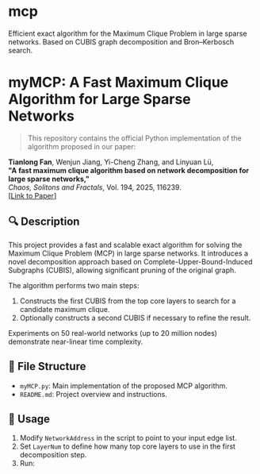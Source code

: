 # mcp
Efficient exact algorithm for the Maximum Clique Problem in large sparse networks. Based on CUBIS graph decomposition and Bron–Kerbosch search.

# myMCP: A Fast Maximum Clique Algorithm for Large Sparse Networks

> This repository contains the official Python implementation of the algorithm proposed in our paper:

**Tianlong Fan**, Wenjun Jiang, Yi-Cheng Zhang, and Linyuan Lü,  
**"A fast maximum clique algorithm based on network decomposition for large sparse networks,"**  
*Chaos, Solitons and Fractals*, Vol. 194, 2025, 116239.  
[[Link to Paper](https://doi.org/10.1016/j.chaos.2025.116239)]

## 🔍 Description

This project provides a fast and scalable exact algorithm for solving the Maximum Clique Problem (MCP) in large sparse networks. It introduces a novel decomposition approach based on Complete-Upper-Bound-Induced Subgraphs (CUBIS), allowing significant pruning of the original graph.

The algorithm performs two main steps:
1. Constructs the first CUBIS from the top core layers to search for a candidate maximum clique.
2. Optionally constructs a second CUBIS if necessary to refine the result.

Experiments on 50 real-world networks (up to 20 million nodes) demonstrate near-linear time complexity.

## 📂 File Structure

- `myMCP.py`: Main implementation of the proposed MCP algorithm.
- `README.md`: Project overview and instructions.

## 🚀 Usage

1. Modify `NetworkAddress` in the script to point to your input edge list.
2. Set `LayerNum` to define how many top core layers to use in the first decomposition step.
3. Run:



